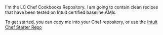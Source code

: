 I'm the LC Chef Cookbooks Repository.  I am going to contain clean recipes that have been tested on Intuit certified baseline AMIs.

To get started, you can copy me into your Chef repository, or use the [Intuit Chef Starter Repo](https://github.com/live-community/intu-chef)
